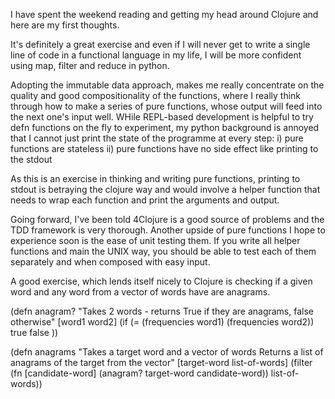 I have spent the weekend reading and getting my head around Clojure and here are my first thoughts.

It's definitely a great exercise and even if I will never get to write a single line of code in a functional language in my life, I will be more confident using map, filter and reduce in python. 

Adopting the immutable data approach, makes me really concentrate on the quality and good compositionality of the functions, where I really think through how to make a series of pure functions, whose output will feed into the next one's input well. WHile REPL-based development is helpful to try defn functions on the fly to experiment, my python background is annoyed that I cannot just print the state of the programme at every step: 
i) pure functions are stateless
ii) pure functions have no side effect like printing to the stdout

As this is an exercise in thinking and writing pure functions, printing to stdout is betraying the clojure way and would involve a helper function that needs to wrap each function and print the arguments and output. 

Going forward, I've been told 4Clojure is a good source of problems and the TDD framework is very thorough. Another upside of pure functions I hope to experience soon is the ease of unit testing them. If you write all helper functions and main the UNIX way, you should be able to test each of them separately and when composed with easy input. 

A good exercise, which lends itself nicely to Clojure is checking if a given word and any word from a vector of words have are anagrams. 

(defn anagram?
  "Takes 2 words - returns True if they are anagrams, false otherwise"
  [word1 word2]
  (if (= (frequencies word1) (frequencies word2))
    true
    false
    ))

(defn anagrams
  "Takes a target word and a vector of words 
  Returns a list of anagrams of the target from the vector"
  [target-word list-of-words]
  (filter (fn [candidate-word] (anagram? target-word candidate-word)) list-of-words))
